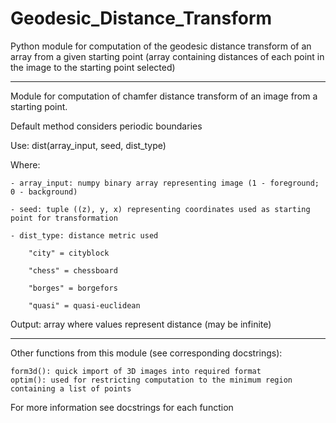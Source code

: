# Geodesic_Distance_Transform
Python module for computation of the geodesic distance transform of an array from a given starting point (array containing distances of each point in the image to the starting point selected)

------------------------------------------------------------------------

Module for computation of chamfer distance transform of an image from a starting point.

Default method considers periodic boundaries

Use: dist(array_input, seed, dist_type)

Where:

	- array_input: numpy binary array representing image (1 - foreground; 0 - background)
	
	- seed: tuple ((z), y, x) representing coordinates used as starting point for transformation
	
	- dist_type: distance metric used
	
		"city" = cityblock
		
		"chess" = chessboard
		
		"borges" = borgefors
		
		"quasi" = quasi-euclidean
		

Output: array where values represent distance (may be infinite)

----------------------------

Other functions from this module (see corresponding docstrings):

	form3d(): quick import of 3D images into required format
	optim(): used for restricting computation to the minimum region containing a list of points

For more information see docstrings for each function

